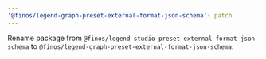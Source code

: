 ```yaml
---
'@finos/legend-graph-preset-external-format-json-schema': patch
---
```


Rename package from `@finos/legend-studio-preset-external-format-json-schema` to `@finos/legend-graph-preset-external-format-json-schema`.
